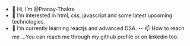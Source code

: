 - 👋 Hi, I’m @Pranay-Thakre
- 👀 I’m interested in html, css, javascript and some latest upcoming technologies.
- 🌱 I’m currently learning reactjs and advanced DSA.
-- 📫 How to reach me ...You can reach me through my github profile or on linkedin too.

<!---
Pranay-Thakre/Pranay-Thakre is a ✨ special ✨ repository because its `README.md` (this file) appears on your GitHub profile.
You can click the Preview link to take a look at your changes.
--->

